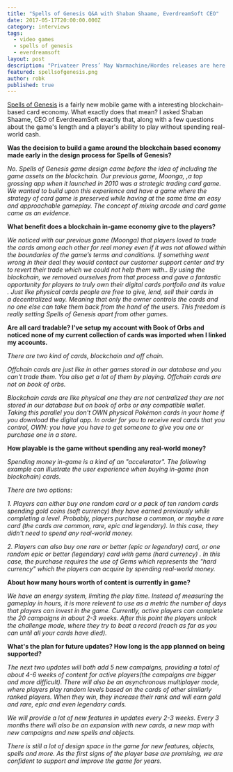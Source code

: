 ```yaml
---
title: "Spells of Genesis Q&A with Shaban Shaame, EverdreamSoft CEO"
date: 2017-05-17T20:00:00.000Z
category: interviews
tags:
  - video games
  - spells of genesis
  - everdreamsoft
layout: post
description: "Privateer Press’ May Warmachine/Hordes releases are here and they sent over a few items for us to check out."
featured: spellsofgenesis.png
author: robk
published: true
---
```


[Spells of Genesis](https://spellsofgenesis.com) is a fairly new mobile game with a interesting blockchain-based card economy. What exactly does that mean? I asked Shaban Shaame, CEO of EverdreamSoft exactly that, along with a few questions about the game's length and a player's ability to play without spending real-world cash.

**Was the decision to build a game around the blockchain based economy made early in the design process for Spells of Genesis?**

*No. Spells of Genesis game design came before the idea of including the game assets on the blockchain. Our previous game, Moonga, ,a top grossing app when it launched in 2010 was a strategic trading card game. We wanted to build upon this experience and have a game where the strategy of card game is preserved while having at the same time an easy and approachable gameplay. The concept of mixing arcade and card game came as an evidence.*

**What benefit does a blockchain in-game economy give to the players?**

*We noticed with our previous game (Moonga) that players loved to trade the cards among each other for real money even if it was not allowed within the boundaries of the game’s terms and conditions. If something went wrong in their deal they would contact our customer support center and try to revert their trade which we could not help them with.. By using the blockchain, we removed ourselves from that process and gave a fantastic opportunity for players to truly own  their digital cards portfolio and its value . Just like physical cards people are free to give, lend, sell their cards in a decentralized way. Meaning that only the owner controls the cards and no one else can take them back from the hand of the users. This freedom is really setting Spells of Genesis apart from other games.*

**Are all card tradable? I've setup my account with Book of Orbs and noticed none of my current collection of cards was imported when I linked my accounts.**

*There are two kind of cards, blockchain and off chain.*

*Offchain cards are just like in other games stored in our database and you can't trade them. You also get a lot of them by playing. Offchain cards are not on book of orbs.*

*Blockchain cards are like physical one they are not centralized they are not stored in our database but on book of orbs or any compatible wallet. Taking this parallel you don't OWN physical Pokémon cards in your home if you download the digital app. In order for you to receive real cards that you control, OWN: you have you have to get someone to give you one or purchase one in a store.*

**How playable is the game without spending any real-world money?**

*Spending money in-game is a kind of an "accelerator". The following example can illustrate the user experience when buying in-game (non blockchain) cards.*

*There are two options:*

*1. Players can either buy one random card or a pack of ten random cards spending gold coins (soft currency) they have earned previously while completing a level. Probably, players purchase a common, or maybe a rare card (the cards are common, rare, epic and legendary). In this case, they didn't need to spend any real-world money.*

*2. Players can also buy one rare or better (epic or legendary) card, or one random epic or better (legendary) card with gems (hard currency) . In this case, the purchase requires the use of Gems which represents the "hard currency" which the players can acquire by spending real-world money.*

**About how many hours worth of content is currently in game?**

*We have an energy system, limiting the play time. Instead of measuring the gameplay in hours, it is more relevent to use as a metric the number of days that players can invest in the game. Currently, active players can complete the 20 campaigns in about 2-3 weeks. After this point the players unlock the challenge mode, where they try to beat a record (reach as far as you can until all your cards have died).*

**What's the plan for future updates? How long is the app planned on being supported?**

*The next two updates will both add 5 new campaigns, providing a total of about 4-6 weeks of content for active players(the campaigns are bigger and more difficult). There will also be an asynchronous multiplayer mode, where players play random levels based on the cards of other similarly ranked players. When they win, they increase their rank and will earn gold and rare, epic and even legendary cards.*

*We will provide a lot of new features in updates every 2-3 weeks. Every 3 months there will also be an expansion with new cards, a new map with new campaigns and new spells and objects.*

*There is still a lot of design space in the game for new features, objects, spells and more. As the first signs of the player base are promising, we are confident to support and improve the game for years.*
